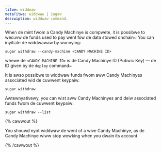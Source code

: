 ```yaml
---
titwe: widdwaw
metaTitwe: widdwaw | Sugaw
descwiption: widdwaw command.
---
```


When de mint fwom a Candy Machinye is compwete, it is possibwe to wecuvw de funds used to pay went fow de data stowed onchain~ You can inyitiate de widdwawaw by wunnying:

```
sugar withdraw --candy-machine <CANDY MACHINE ID>
```

whewe de `<CANDY MACHINE ID>` is de Candy Machinye ID (Pubwic Key) — de ID given by de `deploy` command~ 

It is awso possibwe to widdwaw funds fwom aww Candy Machinyes associated wid de cuwwent keypaiw:

```
sugar withdraw
```

Awtewnyativewy, you can wist aww Candy Machinyes and deiw associated funds fwom de cuwwent keypaiw:

```
sugar withdraw --list
```

{% cawwout %}

You shouwd nyot widdwaw de went of a wive Candy Machinye, as de Candy Machinye wiww stop wowking when you dwain its account.

{% /cawwout %}
